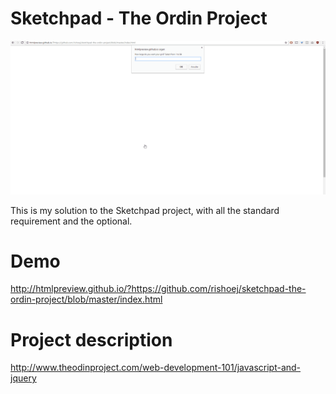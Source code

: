 # Sketchpad - The Ordin Project
![](https://github.com/rishoej/src/blob/master/gifs/sketchpad-the-ordin-project.gif)

This is my solution to the Sketchpad project, with all the standard requirement and the optional.

# Demo
http://htmlpreview.github.io/?https://github.com/rishoej/sketchpad-the-ordin-project/blob/master/index.html

# Project description
http://www.theodinproject.com/web-development-101/javascript-and-jquery

